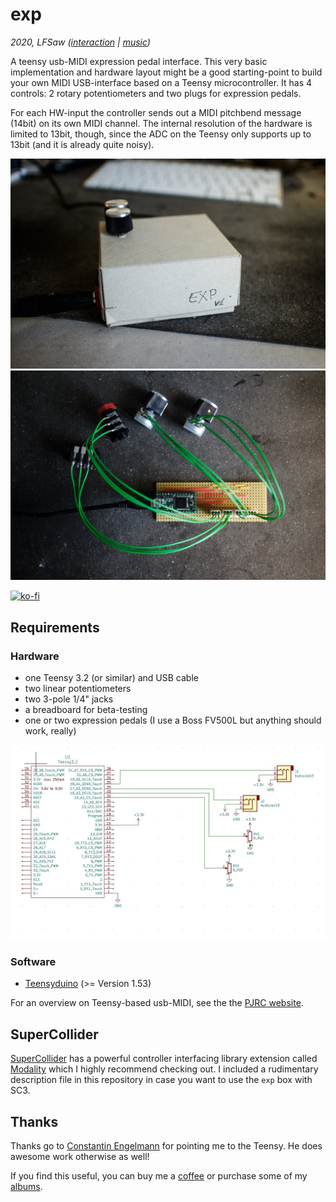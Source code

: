 # exp
*2020, LFSaw ([interaction](http://tai-studio.org) | [music](http://lfsaw.de))*

A teensy usb-MIDI expression pedal interface.
This very basic implementation and hardware layout might be a good starting-point to build your own MIDI USB-interface based on a Teensy microcontroller.
It has 4 controls: 2 rotary potentiometers and two plugs for expression pedals.

For each HW-input the controller sends out a MIDI pitchbend message (14bit) on its own MIDI channel. The internal resolution of the hardware is limited to 13bit, though, since the ADC on the Teensy only supports up to 13bit (and it is already quite noisy).

![](_assets/exp.jpg)
![](_assets/exp-overview.jpg)

[![ko-fi](https://www.ko-fi.com/img/githubbutton_sm.svg)](https://ko-fi.com/S6S72858T)

## Requirements

### Hardware
+ one Teensy 3.2 (or similar) and USB cable
+ two linear potentiometers
+ two 3-pole 1/4" jacks
+ a breadboard for beta-testing
+ one or two expression pedals (I use a Boss FV500L but anything should work, really)

![](_assets/exp_schema.jpg)

### Software
+ [Teensyduino](https://www.pjrc.com/teensy/td_download.html) (>= Version 1.53)

For an overview on Teensy-based usb-MIDI, see the the [PJRC website](https://www.pjrc.com/teensy/td_midi.html).

## SuperCollider

[SuperCollider](http://supercollider.github.io) has a powerful controller interfacing library extension called [Modality](http://modality.github.io) which I highly recommend checking out. I included a rudimentary description file in this repository in case you want to use the `exp` box with SC3.

## Thanks

Thanks go to [Constantin Engelmann](http://constantinengelmann.de/) for pointing me to the Teensy. He does awesome work otherwise as well!

If you find this useful, you can buy me a [coffee](https://ko-fi.com/lfsaw) or purchase some of my [albums](http://lfsaw.bandcamp.com).


